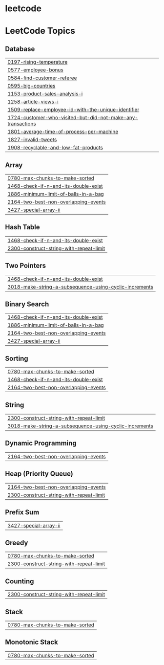 # leetcode
<!---LeetCode Topics Start-->
# LeetCode Topics
## Database
|  |
| ------- |
| [0197-rising-temperature](https://github.com/saarth-12byte/leetcode/tree/master/0197-rising-temperature) |
| [0577-employee-bonus](https://github.com/saarth-12byte/leetcode/tree/master/0577-employee-bonus) |
| [0584-find-customer-referee](https://github.com/saarth-12byte/leetcode/tree/master/0584-find-customer-referee) |
| [0595-big-countries](https://github.com/saarth-12byte/leetcode/tree/master/0595-big-countries) |
| [1153-product-sales-analysis-i](https://github.com/saarth-12byte/leetcode/tree/master/1153-product-sales-analysis-i) |
| [1258-article-views-i](https://github.com/saarth-12byte/leetcode/tree/master/1258-article-views-i) |
| [1509-replace-employee-id-with-the-unique-identifier](https://github.com/saarth-12byte/leetcode/tree/master/1509-replace-employee-id-with-the-unique-identifier) |
| [1724-customer-who-visited-but-did-not-make-any-transactions](https://github.com/saarth-12byte/leetcode/tree/master/1724-customer-who-visited-but-did-not-make-any-transactions) |
| [1801-average-time-of-process-per-machine](https://github.com/saarth-12byte/leetcode/tree/master/1801-average-time-of-process-per-machine) |
| [1827-invalid-tweets](https://github.com/saarth-12byte/leetcode/tree/master/1827-invalid-tweets) |
| [1908-recyclable-and-low-fat-products](https://github.com/saarth-12byte/leetcode/tree/master/1908-recyclable-and-low-fat-products) |
## Array
|  |
| ------- |
| [0780-max-chunks-to-make-sorted](https://github.com/saarth-12byte/leetcode/tree/master/0780-max-chunks-to-make-sorted) |
| [1468-check-if-n-and-its-double-exist](https://github.com/saarth-12byte/leetcode/tree/master/1468-check-if-n-and-its-double-exist) |
| [1886-minimum-limit-of-balls-in-a-bag](https://github.com/saarth-12byte/leetcode/tree/master/1886-minimum-limit-of-balls-in-a-bag) |
| [2164-two-best-non-overlapping-events](https://github.com/saarth-12byte/leetcode/tree/master/2164-two-best-non-overlapping-events) |
| [3427-special-array-ii](https://github.com/saarth-12byte/leetcode/tree/master/3427-special-array-ii) |
## Hash Table
|  |
| ------- |
| [1468-check-if-n-and-its-double-exist](https://github.com/saarth-12byte/leetcode/tree/master/1468-check-if-n-and-its-double-exist) |
| [2300-construct-string-with-repeat-limit](https://github.com/saarth-12byte/leetcode/tree/master/2300-construct-string-with-repeat-limit) |
## Two Pointers
|  |
| ------- |
| [1468-check-if-n-and-its-double-exist](https://github.com/saarth-12byte/leetcode/tree/master/1468-check-if-n-and-its-double-exist) |
| [3018-make-string-a-subsequence-using-cyclic-increments](https://github.com/saarth-12byte/leetcode/tree/master/3018-make-string-a-subsequence-using-cyclic-increments) |
## Binary Search
|  |
| ------- |
| [1468-check-if-n-and-its-double-exist](https://github.com/saarth-12byte/leetcode/tree/master/1468-check-if-n-and-its-double-exist) |
| [1886-minimum-limit-of-balls-in-a-bag](https://github.com/saarth-12byte/leetcode/tree/master/1886-minimum-limit-of-balls-in-a-bag) |
| [2164-two-best-non-overlapping-events](https://github.com/saarth-12byte/leetcode/tree/master/2164-two-best-non-overlapping-events) |
| [3427-special-array-ii](https://github.com/saarth-12byte/leetcode/tree/master/3427-special-array-ii) |
## Sorting
|  |
| ------- |
| [0780-max-chunks-to-make-sorted](https://github.com/saarth-12byte/leetcode/tree/master/0780-max-chunks-to-make-sorted) |
| [1468-check-if-n-and-its-double-exist](https://github.com/saarth-12byte/leetcode/tree/master/1468-check-if-n-and-its-double-exist) |
| [2164-two-best-non-overlapping-events](https://github.com/saarth-12byte/leetcode/tree/master/2164-two-best-non-overlapping-events) |
## String
|  |
| ------- |
| [2300-construct-string-with-repeat-limit](https://github.com/saarth-12byte/leetcode/tree/master/2300-construct-string-with-repeat-limit) |
| [3018-make-string-a-subsequence-using-cyclic-increments](https://github.com/saarth-12byte/leetcode/tree/master/3018-make-string-a-subsequence-using-cyclic-increments) |
## Dynamic Programming
|  |
| ------- |
| [2164-two-best-non-overlapping-events](https://github.com/saarth-12byte/leetcode/tree/master/2164-two-best-non-overlapping-events) |
## Heap (Priority Queue)
|  |
| ------- |
| [2164-two-best-non-overlapping-events](https://github.com/saarth-12byte/leetcode/tree/master/2164-two-best-non-overlapping-events) |
| [2300-construct-string-with-repeat-limit](https://github.com/saarth-12byte/leetcode/tree/master/2300-construct-string-with-repeat-limit) |
## Prefix Sum
|  |
| ------- |
| [3427-special-array-ii](https://github.com/saarth-12byte/leetcode/tree/master/3427-special-array-ii) |
## Greedy
|  |
| ------- |
| [0780-max-chunks-to-make-sorted](https://github.com/saarth-12byte/leetcode/tree/master/0780-max-chunks-to-make-sorted) |
| [2300-construct-string-with-repeat-limit](https://github.com/saarth-12byte/leetcode/tree/master/2300-construct-string-with-repeat-limit) |
## Counting
|  |
| ------- |
| [2300-construct-string-with-repeat-limit](https://github.com/saarth-12byte/leetcode/tree/master/2300-construct-string-with-repeat-limit) |
## Stack
|  |
| ------- |
| [0780-max-chunks-to-make-sorted](https://github.com/saarth-12byte/leetcode/tree/master/0780-max-chunks-to-make-sorted) |
## Monotonic Stack
|  |
| ------- |
| [0780-max-chunks-to-make-sorted](https://github.com/saarth-12byte/leetcode/tree/master/0780-max-chunks-to-make-sorted) |
<!---LeetCode Topics End-->
